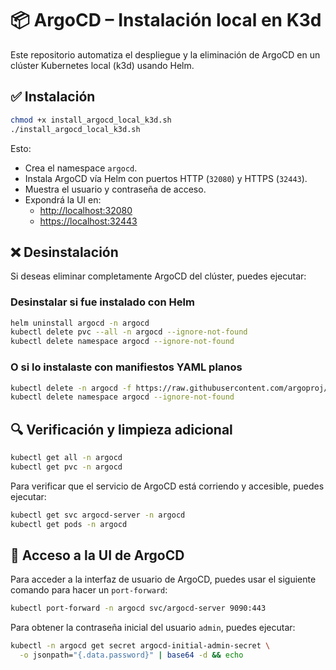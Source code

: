 # 📦 ArgoCD – Instalación local en K3d

Este repositorio automatiza el despliegue y la eliminación de ArgoCD en un clúster Kubernetes local (k3d) usando Helm.

## ✅ Instalación

```bash
chmod +x install_argocd_local_k3d.sh
./install_argocd_local_k3d.sh
```

Esto:

- Crea el namespace `argocd`.
- Instala ArgoCD vía Helm con puertos HTTP (`32080`) y HTTPS (`32443`).
- Muestra el usuario y contraseña de acceso.
- Expondrá la UI en:
  - [http://localhost:32080](http://localhost:32080)
  - [https://localhost:32443](https://localhost:32443)

## ❌ Desinstalación

Si deseas eliminar completamente ArgoCD del clúster, puedes ejecutar:

### Desinstalar si fue instalado con Helm

```bash
helm uninstall argocd -n argocd
kubectl delete pvc --all -n argocd --ignore-not-found
kubectl delete namespace argocd --ignore-not-found
```

### O si lo instalaste con manifiestos YAML planos

```bash
kubectl delete -n argocd -f https://raw.githubusercontent.com/argoproj/argo-cd/stable/manifests/install.yaml
kubectl delete namespace argocd --ignore-not-found
```

## 🔍 Verificación y limpieza adicional

```bash
kubectl get all -n argocd
kubectl get pvc -n argocd
```

Para verificar que el servicio de ArgoCD está corriendo y accesible, puedes ejecutar:

```bash
kubectl get svc argocd-server -n argocd
kubectl get pods -n argocd
```


## 🔑 Acceso a la UI de ArgoCD


Para acceder a la interfaz de usuario de ArgoCD, puedes usar el siguiente comando para hacer un `port-forward`:

```bash
kubectl port-forward -n argocd svc/argocd-server 9090:443
```

Para obtener la contraseña inicial del usuario `admin`, puedes ejecutar:

```bash
kubectl -n argocd get secret argocd-initial-admin-secret \
  -o jsonpath="{.data.password}" | base64 -d && echo
```
